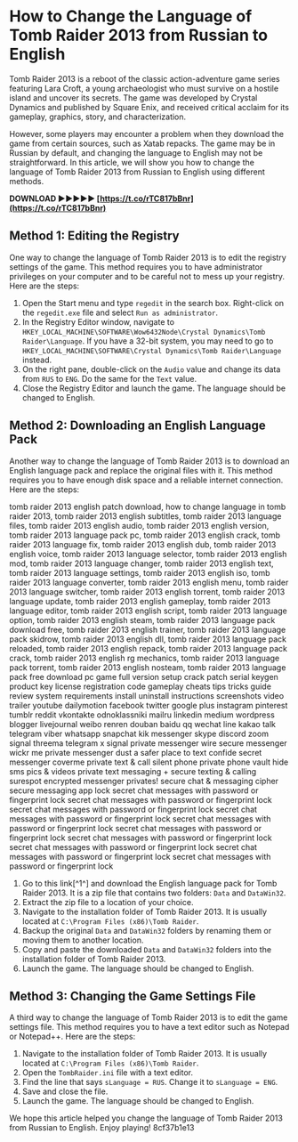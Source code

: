 # How to Change the Language of Tomb Raider 2013 from Russian to English
 
Tomb Raider 2013 is a reboot of the classic action-adventure game series featuring Lara Croft, a young archaeologist who must survive on a hostile island and uncover its secrets. The game was developed by Crystal Dynamics and published by Square Enix, and received critical acclaim for its gameplay, graphics, story, and characterization.
 
However, some players may encounter a problem when they download the game from certain sources, such as Xatab repacks. The game may be in Russian by default, and changing the language to English may not be straightforward. In this article, we will show you how to change the language of Tomb Raider 2013 from Russian to English using different methods.
 
**DOWNLOAD ►►►►► [https://t.co/rTC817bBnr](https://t.co/rTC817bBnr)**


 
## Method 1: Editing the Registry
 
One way to change the language of Tomb Raider 2013 is to edit the registry settings of the game. This method requires you to have administrator privileges on your computer and to be careful not to mess up your registry. Here are the steps:
 
1. Open the Start menu and type `regedit` in the search box. Right-click on the `regedit.exe` file and select `Run as administrator`.
2. In the Registry Editor window, navigate to `HKEY_LOCAL_MACHINE\SOFTWARE\Wow6432Node\Crystal Dynamics\Tomb Raider\Language`. If you have a 32-bit system, you may need to go to `HKEY_LOCAL_MACHINE\SOFTWARE\Crystal Dynamics\Tomb Raider\Language` instead.
3. On the right pane, double-click on the `Audio` value and change its data from `RUS` to `ENG`. Do the same for the `Text` value.
4. Close the Registry Editor and launch the game. The language should be changed to English.

## Method 2: Downloading an English Language Pack
 
Another way to change the language of Tomb Raider 2013 is to download an English language pack and replace the original files with it. This method requires you to have enough disk space and a reliable internet connection. Here are the steps:
 
tomb raider 2013 english patch download,  how to change language in tomb raider 2013,  tomb raider 2013 english subtitles,  tomb raider 2013 language files,  tomb raider 2013 english audio,  tomb raider 2013 english version,  tomb raider 2013 language pack pc,  tomb raider 2013 english crack,  tomb raider 2013 language fix,  tomb raider 2013 english dub,  tomb raider 2013 english voice,  tomb raider 2013 language selector,  tomb raider 2013 english mod,  tomb raider 2013 language changer,  tomb raider 2013 english text,  tomb raider 2013 language settings,  tomb raider 2013 english iso,  tomb raider 2013 language converter,  tomb raider 2013 english menu,  tomb raider 2013 language switcher,  tomb raider 2013 english torrent,  tomb raider 2013 language update,  tomb raider 2013 english gameplay,  tomb raider 2013 language editor,  tomb raider 2013 english script,  tomb raider 2013 language option,  tomb raider 2013 english steam,  tomb raider 2013 language pack download free,  tomb raider 2013 english trainer,  tomb raider 2013 language pack skidrow,  tomb raider 2013 english dll,  tomb raider 2013 language pack reloaded,  tomb raider 2013 english repack,  tomb raider 2013 language pack crack,  tomb raider 2013 english rg mechanics,  tomb raider 2013 language pack torrent,  tomb raider 2013 english nosteam,  tomb raider 2013 language pack free download pc game full version setup crack patch serial keygen product key license registration code gameplay cheats tips tricks guide review system requirements install uninstall instructions screenshots video trailer youtube dailymotion facebook twitter google plus instagram pinterest tumblr reddit vkontakte odnoklassniki mailru linkedin medium wordpress blogger livejournal weibo renren douban baidu qq wechat line kakao talk telegram viber whatsapp snapchat kik messenger skype discord zoom signal threema telegram x signal private messenger wire secure messenger wickr me private messenger dust a safer place to text confide secret messenger coverme private text & call silent phone private phone vault hide sms pics & videos private text messaging + secure texting & calling surespot encrypted messenger privates! secure chat & messaging cipher secure messaging app lock secret chat messages with password or fingerprint lock secret chat messages with password or fingerprint lock secret chat messages with password or fingerprint lock secret chat messages with password or fingerprint lock secret chat messages with password or fingerprint lock secret chat messages with password or fingerprint lock secret chat messages with password or fingerprint lock secret chat messages with password or fingerprint lock secret chat messages with password or fingerprint lock secret chat messages with password or fingerprint lock

1. Go to this link[^1^] and download the English language pack for Tomb Raider 2013. It is a zip file that contains two folders: `Data` and `DataWin32`.
2. Extract the zip file to a location of your choice.
3. Navigate to the installation folder of Tomb Raider 2013. It is usually located at `C:\Program Files (x86)\Tomb Raider`.
4. Backup the original `Data` and `DataWin32` folders by renaming them or moving them to another location.
5. Copy and paste the downloaded `Data` and `DataWin32` folders into the installation folder of Tomb Raider 2013.
6. Launch the game. The language should be changed to English.

## Method 3: Changing the Game Settings File
 
A third way to change the language of Tomb Raider 2013 is to edit the game settings file. This method requires you to have a text editor such as Notepad or Notepad++. Here are the steps:

1. Navigate to the installation folder of Tomb Raider 2013. It is usually located at `C:\Program Files (x86)\Tomb Raider`.
2. Open the `TombRaider.ini` file with a text editor.
3. Find the line that says `sLanguage = RUS`. Change it to `sLanguage = ENG`.
4. Save and close the file.
5. Launch the game. The language should be changed to English.

We hope this article helped you change the language of Tomb Raider 2013 from Russian to English. Enjoy playing!
 8cf37b1e13
 
